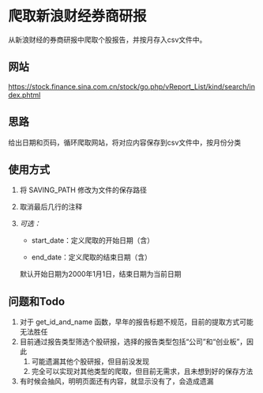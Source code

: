 # 爬取新浪财经券商研报

从新浪财经的券商研报中爬取个股报告，并按月存入csv文件中。

## 网站

https://stock.finance.sina.com.cn/stock/go.php/vReport_List/kind/search/index.phtml

## 思路

给出日期和页码，循环爬取网站，将对应内容保存到csv文件中，按月份分类

## 使用方式

1. 将 SAVING_PATH 修改为文件的保存路径
2. 取消最后几行的注释
3. *可选：*

   - start_date：定义爬取的开始日期（含）

   - end_date：定义爬取的结束日期（含）

   默认开始日期为2000年1月1日，结束日期为当前日期


## 问题和Todo

1. 对于 get_id_and_name 函数，早年的报告标题不规范，目前的提取方式可能无法胜任
2. 目前通过报告类型筛选个股研报，选择的报告类型包括“公司”和“创业板”，因此
   1. 可能遗漏其他个股研报，但目前没发现
   2. 完全可以实现对其他类型的爬取，但目前无需求，且未想到好的保存方法
3. 有时候会抽风，明明页面还有内容，就显示没有了，会造成遗漏